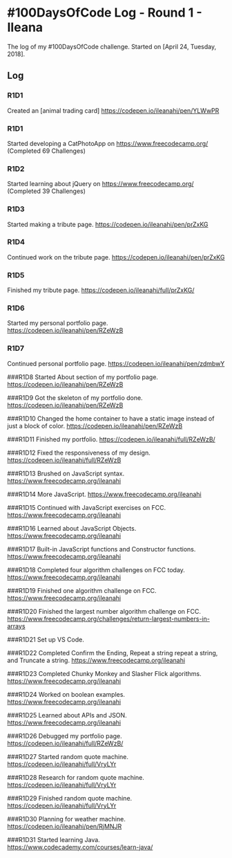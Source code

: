 # #100DaysOfCode Log - Round 1 - Ileana

The log of my #100DaysOfCode challenge. Started on [April 24, Tuesday, 2018].

## Log

### R1D1
Created an [animal trading card] https://codepen.io/ileanahi/pen/YLWwPR









### R1D1 
Started developing a CatPhotoApp on https://www.freecodecamp.org/ (Completed 69 Challenges)

### R1D2
Started learning about jQuery on https://www.freecodecamp.org/ (Completed 39 Challenges) 

### R1D3
Started making a tribute page. https://codepen.io/ileanahi/pen/prZxKG

### R1D4
Continued work on the tribute page. https://codepen.io/ileanahi/pen/prZxKG

### R1D5
Finished my tribute page. https://codepen.io/ileanahi/full/prZxKG/

### R1D6
Started my personal portfolio page. https://codepen.io/ileanahi/pen/RZeWzB

### R1D7
Continued personal portfolio page. https://codepen.io/ileanahi/pen/zdmbwY

###R1D8
Started About section of my portfolio page. https://codepen.io/ileanahi/pen/RZeWzB

###R1D9
Got the skeleton of my portfolio done. https://codepen.io/ileanahi/pen/RZeWzB

###R1D10
Changed the home container to have a static image instead of just a block of color. https://codepen.io/ileanahi/pen/RZeWzB

###R1D11
Finished my portfolio. https://codepen.io/ileanahi/full/RZeWzB/

###R1D12
Fixed the responsiveness of my design. https://codepen.io/ileanahi/full/RZeWzB

###R1D13
Brushed on JavaScript syntax. https://www.freecodecamp.org/ileanahi

###R1D14
More JavaScript. https://www.freecodecamp.org/ileanahi

###R1D15
Continued with JavaScript exercises on FCC. https://www.freecodecamp.org/ileanahi

###R1D16
Learned about JavaScript Objects. https://www.freecodecamp.org/ileanahi

###R1D17
Built-in JavaScript functions and Constructor functions. https://www.freecodecamp.org/ileanahi

###R1D18
Completed four algorithm challenges on FCC today. https://www.freecodecamp.org/ileanahi

###R1D19
Finished one algorithm challenge on FCC. https://www.freecodecamp.org/ileanahi

###R1D20
Finished the largest number algorithm challenge on FCC. https://www.freecodecamp.org/challenges/return-largest-numbers-in-arrays

###R1D21
Set up VS Code. 

###R1D22
Completed Confirm the Ending, Repeat a string repeat a string, and Truncate a string. https://www.freecodecamp.org/ileanahi

###R1D23
Completed Chunky Monkey and Slasher Flick algorithms. https://www.freecodecamp.org/ileanahi

###R1D24
Worked on boolean examples. https://www.freecodecamp.org/ileanahi

###R1D25
Learned about APIs and JSON. https://www.freecodecamp.org/ileanahi

###R1D26
Debugged my portfolio page. https://codepen.io/ileanahi/full/RZeWzB/

###R1D27
Started random quote machine. https://codepen.io/ileanahi/full/VryLYr

###R1D28
Research for random quote machine. https://codepen.io/ileanahi/full/VryLYr

###R1D29
Finished random quote machine. https://codepen.io/ileanahi/full/VryLYr

###R1D30
Planning for weather machine. https://codepen.io/ileanahi/pen/RjMNJR

###R1D31
Started learning Java. https://www.codecademy.com/courses/learn-java/
